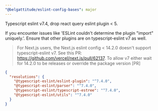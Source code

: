 ```yaml
---
"@belgattitude/eslint-config-bases": major
---
```


Typescript eslint v7.4, drop react query eslint plugin < 5.

If you encounter issues like 'ESLint couldn't determine the plugin "import" uniquely.'. Ensure
that other plugins are on typescript-eslint v7 as well. 

> For Next.js users, the Next.js eslint config < 14.2.0 doesn't support typescript-eslint v7.
> See this PR: https://github.com/vercel/next.js/pull/62137. To allow v7 either wait for 
> 14.2.0 to be releases or override the package version
[PR]

```json
{
  "resolutions": {
    "@typescript-eslint/eslint-plugin": "^7.4.0",
    "@typescript-eslint/parser": "^7.4.0",
    "@typescript-eslint/typescript-estree": "^7.4.0",
    "@typescript-eslint/utils": "^7.4.0"
  }
}
```
